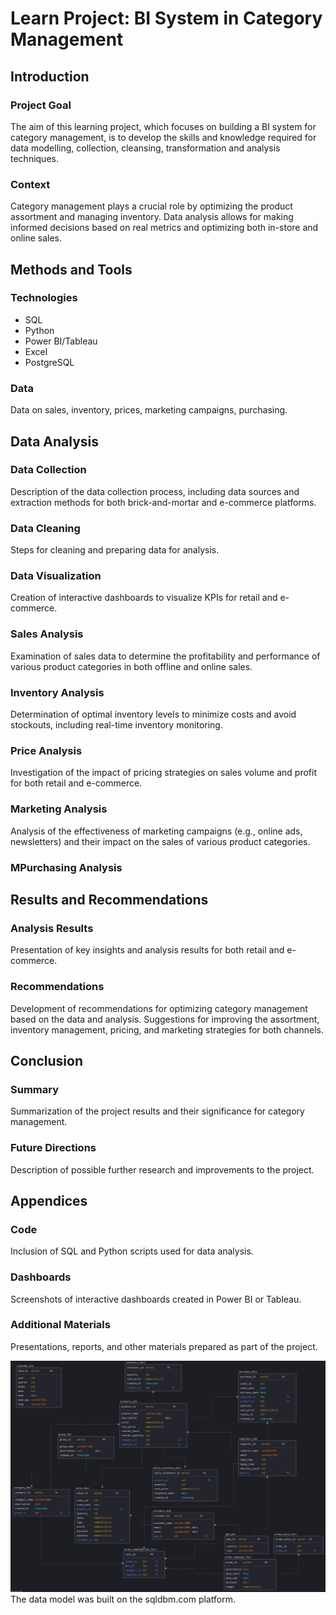 # Learn Project: BI System in Category Management

## Introduction
### Project Goal
The aim of this learning project, which focuses on building a BI system for category management, is to develop the skills and knowledge required for data modelling, collection, cleansing, transformation and analysis techniques.

### Context
Category management plays a crucial role by optimizing the product assortment and managing inventory. Data analysis allows for making informed decisions based on real metrics and optimizing both in-store and online sales.

## Methods and Tools
### Technologies
- SQL
- Python
- Power BI/Tableau
- Excel
- PostgreSQL

### Data
Data on sales, inventory, prices, marketing campaigns, purchasing.

## Data Analysis
### Data Collection
Description of the data collection process, including data sources and extraction methods for both brick-and-mortar and e-commerce platforms.

### Data Cleaning
Steps for cleaning and preparing data for analysis.

### Data Visualization
Creation of interactive dashboards to visualize KPIs for retail and e-commerce.

### Sales Analysis
Examination of sales data to determine the profitability and performance of various product categories in both offline and online sales.

### Inventory Analysis
Determination of optimal inventory levels to minimize costs and avoid stockouts, including real-time inventory monitoring.

### Price Analysis
Investigation of the impact of pricing strategies on sales volume and profit for both retail and e-commerce.

### Marketing Analysis
Analysis of the effectiveness of marketing campaigns (e.g., online ads, newsletters) and their impact on the sales of various product categories.

### MPurchasing Analysis


## Results and Recommendations
### Analysis Results
Presentation of key insights and analysis results for both retail and e-commerce.

### Recommendations
Development of recommendations for optimizing category management based on the data and analysis. Suggestions for improving the assortment, inventory management, pricing, and marketing strategies for both channels.

## Conclusion
### Summary
Summarization of the project results and their significance for category management.

### Future Directions
Description of possible further research and improvements to the project.

## Appendices
### Code
Inclusion of SQL and Python scripts used for data analysis.

### Dashboards
Screenshots of interactive dashboards created in Power BI or Tableau.

### Additional Materials
Presentations, reports, and other materials prepared as part of the project.


![Data model](data_model-1.jpg)
The data model was built on the sqldbm.com platform.